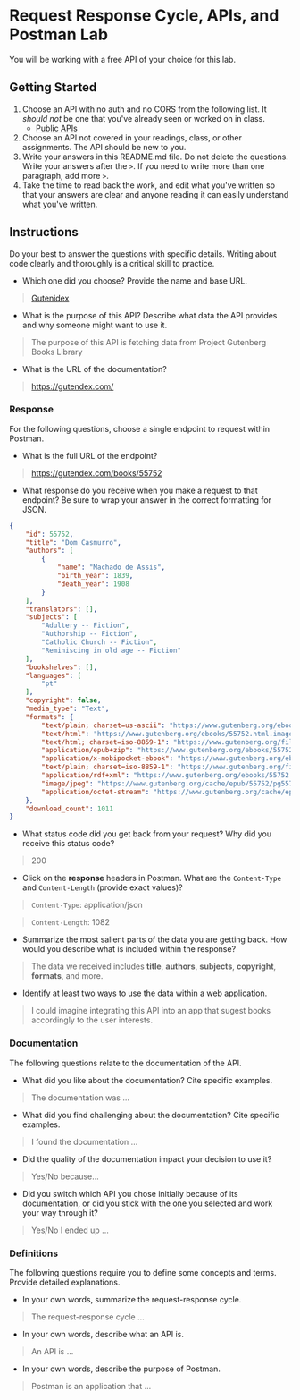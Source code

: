 # Request Response Cycle, APIs, and Postman Lab

You will be working with a free API of your choice for this lab.

## Getting Started

1. Choose an API with no auth and no CORS from the following list. It _should not_ be one that you've already seen or worked on in class.
   - [Public APIs](https://github.com/public-apis/public-apis)
1. Choose an API not covered in your readings, class, or other assignments. The API should be new to you.
1. Write your answers in this README.md file. Do not delete the questions. Write your answers after the `>`. If you need to write more than one paragraph, add more `>`.
1. Take the time to read back the work, and edit what you've written so that your answers are clear and anyone reading it can easily understand what you've written.

## Instructions

Do your best to answer the questions with specific details. Writing about code clearly and thoroughly is a critical skill to practice.

- Which one did you choose? Provide the name and base URL.

> [Gutenidex](http://gutenindex.com)

- What is the purpose of this API? Describe what data the API provides and why someone might want to use it.

> The purpose of this API is fetching data from Project Gutenberg Books Library

- What is the URL of the documentation?

> https://gutendex.com/

### Response

For the following questions, choose a single endpoint to request within Postman.

- What is the full URL of the endpoint?

> https://gutendex.com/books/55752

- What response do you receive when you make a request to that endpoint? Be sure to wrap your answer in the correct formatting for JSON.

```json
{
    "id": 55752,
    "title": "Dom Casmurro",
    "authors": [
        {
            "name": "Machado de Assis",
            "birth_year": 1839,
            "death_year": 1908
        }
    ],
    "translators": [],
    "subjects": [
        "Adultery -- Fiction",
        "Authorship -- Fiction",
        "Catholic Church -- Fiction",
        "Reminiscing in old age -- Fiction"
    ],
    "bookshelves": [],
    "languages": [
        "pt"
    ],
    "copyright": false,
    "media_type": "Text",
    "formats": {
        "text/plain; charset=us-ascii": "https://www.gutenberg.org/ebooks/55752.txt.utf-8",
        "text/html": "https://www.gutenberg.org/ebooks/55752.html.images",
        "text/html; charset=iso-8859-1": "https://www.gutenberg.org/files/55752/55752-h/55752-h.htm",
        "application/epub+zip": "https://www.gutenberg.org/ebooks/55752.epub3.images",
        "application/x-mobipocket-ebook": "https://www.gutenberg.org/ebooks/55752.kf8.images",
        "text/plain; charset=iso-8859-1": "https://www.gutenberg.org/files/55752/55752-8.txt",
        "application/rdf+xml": "https://www.gutenberg.org/ebooks/55752.rdf",
        "image/jpeg": "https://www.gutenberg.org/cache/epub/55752/pg55752.cover.medium.jpg",
        "application/octet-stream": "https://www.gutenberg.org/cache/epub/55752/pg55752-h.zip"
    },
    "download_count": 1011
}
```

- What status code did you get back from your request? Why did you receive this status code?

> 200

- Click on the **response** headers in Postman. What are the `Content-Type` and `Content-Length` (provide exact values)?

> `Content-Type`: application/json

> `Content-Length`: 1082

- Summarize the most salient parts of the data you are getting back. How would you describe what is included within the response?

> The data we received includes **title**, **authors**, **subjects**, **copyright**, **formats**, and more.

- Identify at least two ways to use the data within a web application.

> I could imagine integrating this API into an app that sugest books accordingly to the user interests.

### Documentation

The following questions relate to the documentation of the API.

- What did you like about the documentation? Cite specific examples.

> The documentation was ...

- What did you find challenging about the documentation? Cite specific examples.

> I found the documentation ...

- Did the quality of the documentation impact your decision to use it?

> Yes/No because...

- Did you switch which API you chose initially because of its documentation, or did you stick with the one you selected and work your way through it?

> Yes/No I ended up ...

### Definitions

The following questions require you to define some concepts and terms. Provide detailed explanations.

- In your own words, summarize the request-response cycle.

> The request-response cycle ...

- In your own words, describe what an API is.

> An API is ...

- In your own words, describe the purpose of Postman.

> Postman is an application that ...
